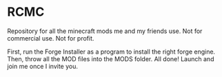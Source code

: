 # RCMC
Repository for all the minecraft mods me and my friends use. Not for commercial use. Not for profit.

First, run the Forge Installer as a program to install the right forge engine.
Then, throw all the MOD files into the MODS folder.
All done! Launch and join me once I invite you.
